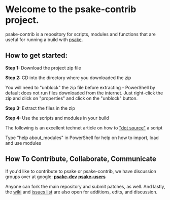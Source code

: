 ﻿Welcome to the psake-contrib project.
=====================================

psake-contrib is a repository for scripts, modules and functions that are useful for running a build with [psake](http://github.com/JamesKovacs/psake).


## How to get started:

**Step 1:** Download the project zip file

**Step 2:** CD into the directory where you downloaded the zip

You will need to "unblock" the zip file before extracting - PowerShell by default does not run files downloaded from the internet.
Just right-click the zip and click on "properties" and click on the "unblock" button.

**Step 3:** Extract the files in the zip

**Step 4:** Use the scripts and modules in your build

The following is an excellent technet article on how to ["dot source"](http://technet.microsoft.com/en-us/library/ee176949.aspx) a script

Type "help about_modules" in PowerShell for help on how to import, load and use modules

## How To Contribute, Collaborate, Communicate

If you'd like to contribute to psake or psake-contrib, we have discussion groups over at google: **[psake-dev](http://groups.google.com/group/psake-dev)** **[psake-users](http://groups.google.com/group/psake-users)**

Anyone can fork the main repository and submit patches, as well. And lastly, the [wiki](http://wiki.github.com/JamesKovacs/psake-contrib/) and [issues list](http://github.com/JamesKovacs/psake-contrib/issues) are also open for additions, edits, and discussion.
